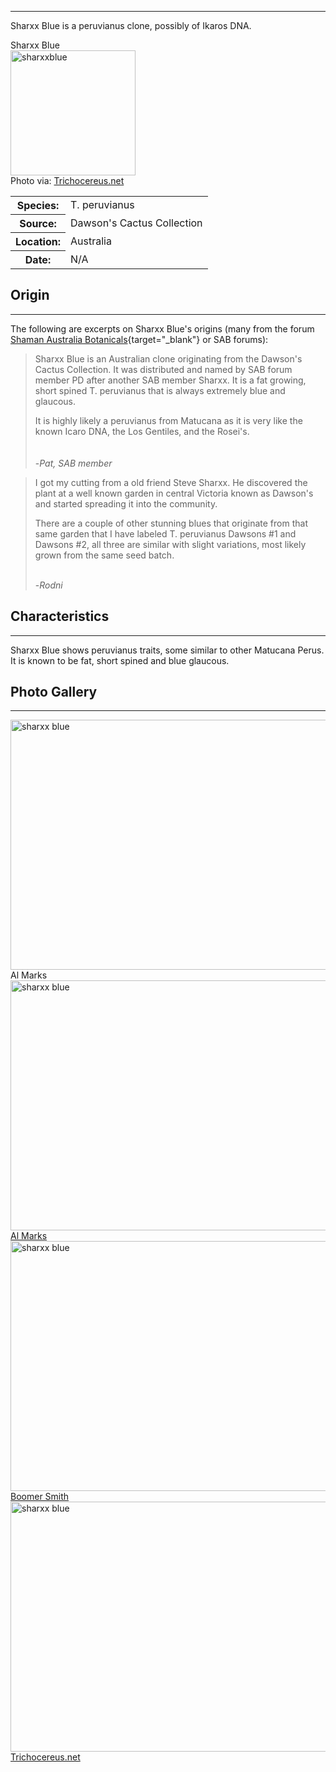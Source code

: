<hr>

Sharxx Blue is a peruvianus clone, possibly of Ikaros DNA.  


<div class="infobox">
<div class="infobox-title">Sharxx Blue</div>
<div class="infobox-image">
<img src="./sharxx.jpg" alt="sharxxblue" width="200">

<div class="infobox-credit">
    Photo via: <a href="https://trichocereus.net/" target="_blank">Trichocereus.net</a>
</div>

</div>
<table class="infobox-table">
<tr>
    <th class="parameter-title">Species: </th>
    <td>T. peruvianus</td>
</tr>
<tr>
    <th class="parameter-title">Source: </th>
    <td>Dawson's Cactus Collection</td>
</tr>
<tr>
    <th class="parameter-title" >Location: </th>
    <td>Australia</td>
</tr>
<tr>
    <th class="parameter-title">Date: </th>
    <td>N/A</td>
</tr>
</table>
<!-- <div class="infobox-title">Aliases</div> -->
<!-- <ul class="infobox-table">
    <li class="alias-name">Ogun</li>
</ul> -->
</div>



## Origin
<hr>

The following are excerpts on Sharxx Blue's origins (many from the forum [Shaman Australia Botanicals](https://www.shaman-australis.com/forum/){target="_blank"} or SAB forums):

<blockquote>
Sharxx Blue is an Australian clone originating from the Dawson's Cactus Collection. It was distributed and named by SAB forum member PD after another SAB member Sharxx. It is a fat growing, short spined T. peruvianus that is always extremely blue and glaucous.

It is highly likely a peruvianus from Matucana as it is very like the known Icaro DNA, the Los Gentiles, and the Rosei's.<br><br>    
-<em>Pat, SAB member</em>
</blockquote>

<blockquote>
I got my cutting from a old friend Steve Sharxx. He discovered the plant at a well known garden in central Victoria known as Dawson's and started spreading it into the community.

There are a couple of other stunning blues that originate from that same garden that I have labeled T. peruvianus Dawsons #1 and Dawsons #2, all three are similar with slight variations, most likely grown from the same seed batch.<br><br>

-<em>Rodni</em>
</blockquote>


## Characteristics 
<hr>

Sharxx Blue shows peruvianus traits, some similar to other Matucana Perus. It is known to be fat, short spined and blue glaucous. 


## Photo Gallery
<hr>  

<div class="gallery-container">
<div class="gallery">
  <a target="_blank" href="./sharxx1.jpg">
    <img src="./sharxx1.jpg" alt="sharxx blue" width="600" height="400">
  </a>
  <div class="desc">Al Marks</div>
</div>

<div class="gallery">
  <a target="_blank" href="./sharxx2.jpg">
    <img src="./sharxx2.jpg" alt="sharxx blue" width="600" height="400">
    <div class="desc">Al Marks</div>
  </a>
 
</div>

<div class="gallery">
  <a target="_blank" href="./sharxx3.jpg">
    <img src="./sharxx3.jpg" alt="sharxx blue" width="600" height="400">
    <div class="desc">Boomer Smith</div>
  </a>

</div>

<div class="gallery">
  <a target="_blank" href="./sharxx4.jpg">
    <img src="./sharxx4.jpg" alt="sharxx blue" width="600" height="400">
    <div class="desc">Trichocereus.net</div>
  </a>

</div>